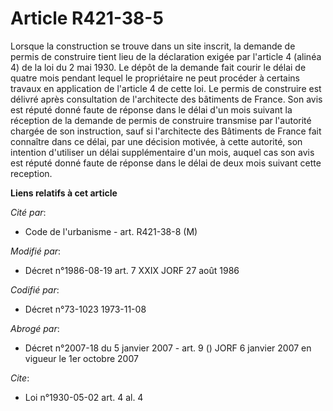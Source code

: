 # Article R421-38-5

Lorsque la construction se trouve dans un site inscrit, la demande de permis de construire tient lieu de la déclaration
exigée par l'article 4 (alinéa 4) de la loi du 2 mai 1930. Le dépôt de la demande fait courir le délai de quatre mois pendant
lequel le propriétaire ne peut procéder à certains travaux en application de l'article 4 de cette loi. Le permis de
construire est délivré après consultation de l'architecte des bâtiments de France. Son avis est réputé donné faute de réponse
dans le délai d'un mois suivant la réception de la demande de permis de construire transmise par l'autorité chargée de son
instruction, sauf si l'architecte des Bâtiments de France fait connaître dans ce délai, par une décision motivée, à cette
autorité, son intention  d'utiliser un délai supplémentaire d'un mois, auquel cas son avis est réputé donné faute de réponse
dans le délai de deux mois suivant cette reception.

**Liens relatifs à cet article**

_Cité par_:

  - Code de l'urbanisme - art. R421-38-8 (M)

_Modifié par_:

  - Décret n°1986-08-19 art. 7 XXIX JORF 27 août 1986

_Codifié par_:

  - Décret n°73-1023 1973-11-08

_Abrogé par_:

  - Décret n°2007-18 du 5 janvier 2007 - art. 9 () JORF 6 janvier 2007 en vigueur le 1er octobre 2007

_Cite_:

  - Loi n°1930-05-02 art. 4 al. 4
